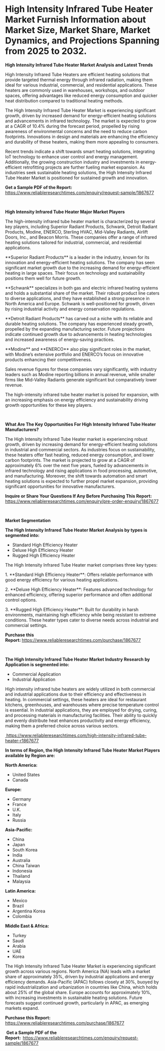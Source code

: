 <p><h1>High Intensity Infrared Tube Heater Market Furnish Information about Market Size, Market Share, Market Dynamics, and Projections Spanning from 2025 to 2032.</h1></p><p><strong>High Intensity Infrared Tube Heater Market Analysis and Latest Trends</strong></p>
<p><p>High Intensity Infrared Tube Heaters are efficient heating solutions that provide targeted thermal energy through infrared radiation, making them ideal for various industrial, commercial, and residential applications. These heaters are commonly used in warehouses, workshops, and outdoor spaces, offering advantages like reduced energy consumption and quicker heat distribution compared to traditional heating methods.</p><p>The High Intensity Infrared Tube Heater Market is experiencing significant growth, driven by increased demand for energy-efficient heating solutions and advancements in infrared technology. The market is expected to grow at a CAGR of 10.4% during the forecast period, propelled by rising awareness of environmental concerns and the need to reduce carbon footprints. Innovations in design and materials are enhancing the efficiency and durability of these heaters, making them more appealing to consumers.</p><p>Recent trends indicate a shift towards smart heating solutions, integrating IoT technology to enhance user control and energy management. Additionally, the growing construction industry and investments in energy-efficient retrofitting projects are further fueling market expansion. As industries seek sustainable heating solutions, the High Intensity Infrared Tube Heater Market is positioned for sustained growth and innovation.</p></p>
<p><strong>Get a Sample PDF of the Report:&nbsp;</strong> <a href="https://www.reliableresearchtimes.com/enquiry/request-sample/1867677?utm_campaign=2009&utm_medium=2&utm_source=Github&utm_content=ia&utm_term=12042025&utm_id=high-intensity-infrared-tube-heater">https://www.reliableresearchtimes.com/enquiry/request-sample/1867677</a></p>
<p>&nbsp;</p>
<p><strong>High Intensity Infrared Tube Heater Major Market Players</strong></p>
<p><p>The high-intensity infrared tube heater market is characterized by several key players, including Superior Radiant Products, Schwank, Detroit Radiant Products, Modine, ENERCO, Sterling HVAC, Mid-Valley Radiants, Airlift Doors, Inc., and Beacon Morris. These companies offer a range of infrared heating solutions tailored for industrial, commercial, and residential applications.</p><p>**Superior Radiant Products** is a leader in the industry, known for its innovation and energy-efficient heating solutions. The company has seen significant market growth due to the increasing demand for energy-efficient heating in large spaces. Their focus on technology and sustainability positions them well for future growth.</p><p>**Schwank** specializes in both gas and electric infrared heating systems and holds a substantial share of the market. Their robust product line caters to diverse applications, and they have established a strong presence in North America and Europe. Schwank is well-positioned for growth, driven by rising industrial activity and energy conservation regulations.</p><p>**Detroit Radiant Products** has carved out a niche with its reliable and durable heating solutions. The company has experienced steady growth, propelled by the expanding manufacturing sector. Future projections indicate continued growth due to advancements in heating technologies and increased awareness of energy-saving practices.</p><p>**Modine** and **ENERCO** also play significant roles in the market, with Modine’s extensive portfolio and ENERCO’s focus on innovative products enhancing their competitiveness. </p><p>Sales revenue figures for these companies vary significantly, with industry leaders such as Modine reporting billions in annual revenue, while smaller firms like Mid-Valley Radiants generate significant but comparatively lower revenue.</p><p>The high-intensity infrared tube heater market is poised for expansion, with an increasing emphasis on energy efficiency and sustainability driving growth opportunities for these key players.</p></p>
<p>&nbsp;</p>
<p><strong>What Are The Key Opportunities For High Intensity Infrared Tube Heater Manufacturers?</strong></p>
<p><p>The High Intensity Infrared Tube Heater market is experiencing robust growth, driven by increasing demand for energy-efficient heating solutions in industrial and commercial sectors. As industries focus on sustainability, these heaters offer fast heating, reduced energy consumption, and lower carbon footprints. The market is projected to grow at a CAGR of approximately 6% over the next five years, fueled by advancements in infrared technology and rising applications in food processing, automotive, and manufacturing. Moreover, the shift towards automation and smart heating solutions is expected to further propel market expansion, providing significant opportunities for innovative manufacturers.</p></p>
<p><strong>Inquire or Share Your Questions If Any Before Purchasing This Report:</strong> <a href="https://www.reliableresearchtimes.com/enquiry/pre-order-enquiry/1867677?utm_campaign=2009&utm_medium=2&utm_source=Github&utm_content=ia&utm_term=12042025&utm_id=high-intensity-infrared-tube-heater">https://www.reliableresearchtimes.com/enquiry/pre-order-enquiry/1867677</a></p>
<p>&nbsp;</p>
<p><strong>Market Segmentation</strong></p>
<p><strong>The High Intensity Infrared Tube Heater Market Analysis by types is segmented into:</strong></p>
<p><ul><li>Standard High Efficiency Heater</li><li>Deluxe High Efficiency Heater</li><li>Rugged High Efficiency Heater</li></ul></p>
<p><p>The High Intensity Infrared Tube Heater market comprises three key types: </p><p>1. **Standard High Efficiency Heater**: Offers reliable performance with good energy efficiency for various heating applications. </p><p>2. **Deluxe High Efficiency Heater**: Features advanced technology for enhanced efficiency, offering superior performance and often additional control options. </p><p>3. **Rugged High Efficiency Heater**: Built for durability in harsh environments, maintaining high efficiency while being resistant to extreme conditions. These heater types cater to diverse needs across industrial and commercial settings.</p></p>
<p><strong>Purchase this Report:&nbsp;</strong><a href="https://www.reliableresearchtimes.com/purchase/1867677?utm_campaign=2009&utm_medium=2&utm_source=Github&utm_content=ia&utm_term=12042025&utm_id=high-intensity-infrared-tube-heater">https://www.reliableresearchtimes.com/purchase/1867677</a></p>
<p>&nbsp;</p>
<p><strong>The High Intensity Infrared Tube Heater Market Industry Research by Application is segmented into:</strong></p>
<p><ul><li>Commercial Application</li><li>Industrial Application</li></ul></p>
<p><p>High intensity infrared tube heaters are widely utilized in both commercial and industrial applications due to their efficiency and effectiveness in heating. In commercial settings, these heaters are ideal for restaurant kitchens, greenhouses, and warehouses where precise temperature control is essential. In industrial applications, they are employed for drying, curing, and processing materials in manufacturing facilities. Their ability to quickly and evenly distribute heat enhances productivity and energy efficiency, making them a preferred choice across various sectors.</p></p>
<p><a href="https://www.reliableresearchtimes.com/high-intensity-infrared-tube-heater-r1867677?utm_campaign=2009&utm_medium=2&utm_source=Github&utm_content=ia&utm_term=12042025&utm_id=high-intensity-infrared-tube-heater">&nbsp;https://www.reliableresearchtimes.com/high-intensity-infrared-tube-heater-r1867677</a></p>
<p><strong>In terms of Region, the High Intensity Infrared Tube Heater Market Players available by Region are:</strong></p>
<p>
    <p> <strong> North America: </strong>
        <ul>
            <li>United States</li>
            <li>Canada</li>
        </ul>
        </p> 
    <p> <strong> Europe: </strong>
        <ul>
            <li>Germany</li>
            <li>France</li>
            <li>U.K.</li>
            <li>Italy</li>
            <li>Russia</li>
        </ul>
        </p> 
    <p> <strong> Asia-Pacific: </strong>
        <ul>
            <li>China</li>
            <li>Japan</li>
            <li>South Korea</li>
            <li>India</li>
            <li>Australia</li>
            <li>China Taiwan</li>
            <li>Indonesia</li>
            <li>Thailand</li>
            <li>Malaysia</li>
        </ul>
        </p> 
    <p> <strong> Latin America: </strong>
        <ul>
            <li>Mexico</li>
            <li>Brazil</li>
            <li>Argentina Korea</li>
            <li>Colombia</li>
        </ul>
        </p> 
    <p> <strong> Middle East & Africa: </strong>
        <ul>
            <li>Turkey</li>
            <li>Saudi</li>
            <li>Arabia</li>
            <li>UAE</li>
            <li>Korea</li>
        </ul>
    </p>
    </p>
<p><p>The High Intensity Infrared Tube Heater Market is experiencing significant growth across various regions. North America (NA) leads with a market share of approximately 35%, driven by industrial applications and energy efficiency demands. Asia-Pacific (APAC) follows closely at 30%, buoyed by rapid industrialization and urbanization in countries like China, which holds about 25% of the global share. Europe accounts for approximately 10%, with increasing investments in sustainable heating solutions. Future forecasts suggest continued growth, particularly in APAC, as emerging markets expand.</p></p>
<p><strong>Purchase this Report: </strong><a href="https://www.reliableresearchtimes.com/purchase/1867677?utm_campaign=2009&utm_medium=2&utm_source=Github&utm_content=ia&utm_term=12042025&utm_id=high-intensity-infrared-tube-heater">https://www.reliableresearchtimes.com/purchase/1867677</a></p>
<p>&nbsp;<strong>Get a Sample PDF of the Report:&nbsp;&nbsp;</strong><a href="https://www.reliableresearchtimes.com/enquiry/request-sample/1867677?utm_campaign=2009&utm_medium=2&utm_source=Github&utm_content=ia&utm_term=12042025&utm_id=high-intensity-infrared-tube-heater">https://www.reliableresearchtimes.com/enquiry/request-sample/1867677</a></p>
<p><strong></strong></p>
<p><p></p><p></p><p></p></p>